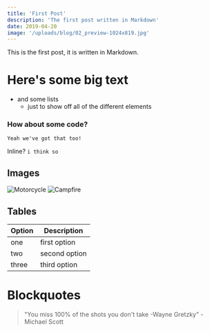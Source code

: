 ```yaml
---
title: 'First Post'
description: 'The first post written in Markdown'
date: 2019-04-20
image: '/uploads/blog/02_preview-1024x819.jpg'
---
```


This is the first post, it is written in Markdown.

# Here's some big text

- and some lists
  - just to show off all of the different elements

### How about some code?

```
Yeah we've got that too!
```

Inline? `i think so`

## Images

![Motorcycle](https://images.unsplash.com/photo-1558981806-ec527fa84c39?ixlib=rb-1.2.1&ixid=eyJhcHBfaWQiOjEyMDd9&auto=format&fit=crop&w=1350&q=80)
![Campfire](https://images.unsplash.com/photo-1497906539264-eb74442e37a9?ixlib=rb-1.2.1&ixid=eyJhcHBfaWQiOjEyMDd9&auto=format&fit=crop&w=634&q=80)

## Tables

| Option | Description   |
| ------ | ------------- |
| one    | first option  |
| two    | second option |
| three  | third option  |

# Blockquotes

> "You miss 100% of the shots you don't take -Wayne Gretzky" -Michael Scott
